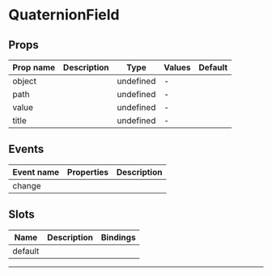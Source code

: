 # QuaternionField

## Props

| Prop name | Description | Type      | Values | Default |
| --------- | ----------- | --------- | ------ | ------- |
| object    |             | undefined | -      |         |
| path      |             | undefined | -      |         |
| value     |             | undefined | -      |         |
| title     |             | undefined | -      |         |

## Events

| Event name | Properties | Description |
| ---------- | ---------- | ----------- |
| change     |            |

## Slots

| Name    | Description | Bindings |
| ------- | ----------- | -------- |
| default |             |          |

---
